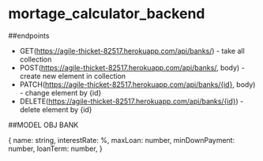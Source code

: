 # mortage_calculator_backend

##endpoints

- GET(https://agile-thicket-82517.herokuapp.com/api/banks/) - take all collection
- POST(https://agile-thicket-82517.herokuapp.com/api/banks/, body) - create new element in collection
- PATCH(https://agile-thicket-82517.herokuapp.com/api/banks/{id}, body) - change element by {id}
- DELETE(https://agile-thicket-82517.herokuapp.com/api/banks/{id}) - delete element by {id}
 
##MODEL OBJ BANK 

 {
  name: string,
  interestRate: %,
  maxLoan: number,
  minDownPayment: number,
  loanTerm: number,
 }
